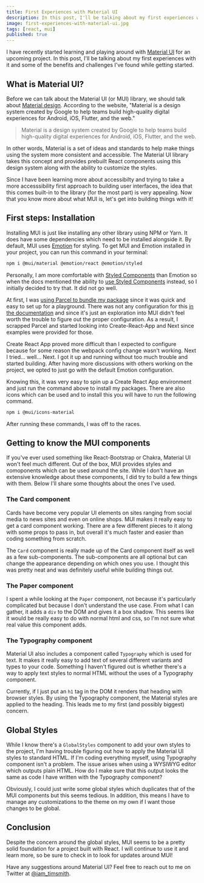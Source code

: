 ```yaml
---
title: First Experiences with Material UI
description: In this post, I'll be talking about my first experiences with it and some of the benefits and challenges I've found while getting started.
image: first-experiences-with-material-ui.jpg
tags: [react, mui]
published: true
---
```


I have recently started learning and playing around with [Material UI](https://mui.com/) for an upcoming project. In this post, I'll be talking about my first experiences with it and some of the benefits and challenges I've found while getting started.

<Gif
	src="https://media.giphy.com/media/1zgOBEmZk2M8vSJxqD/giphy.mp4"
/>

## What is Material UI?
Before we can talk about the Material UI (or MUI) library, we should talk about [Material design](https://material.io/design/introduction). According to the website, "Material is a design system created by Google to help teams build high-quality digital experiences for Android, iOS, Flutter, and the web."

> Material is a design system created by Google to help teams build high-quality digital experiences for Android, iOS, Flutter, and the web.

In other words, Material is a set of ideas and standards to help make things using the system more consistent and accessible. The Material UI library takes this concept and provides prebuilt React components using this design system along with the ability to customize the styles.

Since I have been learning more about accessibilty and trying to take a more accesssibility first approach to building user interfaces, the idea that this comes built-in to the library (for the most part) is very appealing. Now that you know more about what MUI is, let's get into building things with it!

## First steps: Installation
Installing MUI is just like installing any other library using NPM or Yarn. It does have some dependencies which need to be installed alongside it. By default, MUI uses [Emotion](https://emotion.sh/docs/introduction) for styling. To get MUI and Emotion installed in your project, you can run this command in your terminal:

```bash
npm i @mui/material @emotion/react @emotion/styled
```

Personally, I am more comfortable with [Styled Components](https://styled-components.com/) than Emotion so when the docs mentioned the ability to [use Styled Components](/blog/how-to-use-styles-in-a-react-js-application/) instead, so I initially decided to try that. It did not go well.

At first, I was [using Parcel to bundle my package](/blog/parcel-js-who-says-bundling-needs-to-be-difficult/) since it was quick and easy to set up for a playground. There was not any configuration for this [in the documentation](https://mui.com/guides/styled-engine/) and since it's just an exploration into MUI didn't feel worth the trouble to figure out the proper configuration. As a result, I scrapped Parcel and started looking into Create-React-App and Next since examples were provided for those.

Create React App proved more difficult than I expected to configure because for some reason the webpack config change wasn't working. Next I tried... well... Next. I got it up and running without too much trouble and started building. After having more discussions with others working on the project, we opted to just go with the default Emotion configuration.

Knowing this, it was very easy to spin up a Create React App environment and just run the command above to install my packages. There are also icons which can be used and to install this you will have to run the following command.

```bash
npm i @mui/icons-material
```

After running these commands, I was off to the races.

## Getting to know the MUI components
If you've ever used something like React-Bootstrap or Chakra, Material UI won't feel much different. Out of the box, MUI provides styles and comoponents which can be used around the site. While I don't have an extensive knowledge about these components, I did try to build a few things with them. Below I'll share some thoughts about the ones I've used.

### The Card component
Cards have become very popular UI elements on sites ranging from social media to news sites and even on online shops. MUI makes it really easy to get a card component working. There are a few different pieces to it along with some props to pass in, but overall it's much faster and easier than coding something from scratch.

The `Card` component is really made up of the Card component itself as well as a few sub-components. The sub-components are all optional but can change the appearance depending on which ones you use. I thought this was pretty neat and was definitely useful while building things out.

<Gif src="https://media.giphy.com/media/CWKcLd53mbw0o/giphy.mp4" />

### The Paper component
I spent a while looking at the `Paper` component, not because it's particularly complicated but because I don't understand the use case. From what I can gather, it adds a `div` to the DOM and gives it a box shadow. This seems like it would be really easy to do with normal html and css, so I'm not sure what real value this component adds.

### The Typography component
Material UI also includes a component called `Typography` which is used for text. It makes it really easy to add text of several different variants and types to your code. Something I haven't figured out is whether there's a way to apply text styles to normal HTML without the uses of a Typography component.

Currently, if I just put an `h1` tag in the DOM it renders that heading with browser styles. By using the Typography component, the Material styles are applied to the heading. This leads me to my first (and possibly biggest) concern.

## Global Styles
While I know there's a `GlobalStyles` component to add your own styles to the project, I'm having trouble figuring out how to apply the Material UI styles to standard HTML. If I'm coding everything myself, using Typography component isn't a problem. The issue arises when using a WYSIWYG editor which outputs plain HTML. How do I make sure that this output looks the same as code I have written with the Typography component?

<Gif src="https://media.giphy.com/media/e1s8C0YnnfjlRf7mEr/giphy.mp4" />

Obviously, I could just write some global styles which duplicates that of the MUI components but this seems tedious. In addition, this means I have to manage any customizations to the theme on my own if I want those changes to be global.

<EmailSignup />

## Conclusion

Despite the concern around the global styles, MUI seems to be a pretty solid foundation for a project built with React. I will continue to use it and learn more, so be sure to check in to look for updates around MUI!

Have any suggestions around Material UI? Feel free to reach out to me on Twitter at [@iam_timsmith](https://www.iamtimsmith.com/iam_timsmith).
